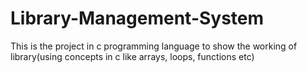 # Library-Management-System
This is the project in c programming language to show the working of library(using concepts  in c like arrays, loops, functions etc)
